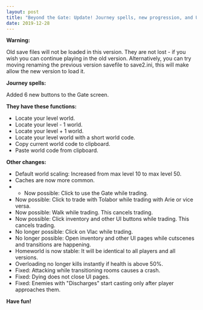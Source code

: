 ```yaml
---
layout: post
title: "Beyond the Gate: Update! Journey spells, new progression, and UI improvements"
date: 2019-12-28
---
```


**Warning:**

Old save files will not be loaded in this version. They are not lost - if you wish you can continue playing in the old version.
Alternatively, you can try moving renaming the previous version savefile to save2.ini, this will make allow the new version to load it.

**Journey spells:**

Added 6 new buttons to the Gate screen.

**They have these functions:**

* Locate your level world.
* Locate your level - 1 world.
* Locate your level + 1 world.
* Locate your level world with a short world code.
* Copy current world code to clipboard.
* Paste world code from clipboard.

**Other changes:**

* Default world scaling: Increased from max level 10 to max level 50.
* Caches are now more common.
* * Now possible: Click to use the Gate while trading.
* Now possible: Click to trade with Tolabor while trading with Arie or vice versa.
* Now possible: Walk while trading. This cancels trading.
* Now possible: Click inventory and other UI buttons while trading. This cancels trading.
* No longer possible: Click on Vlac while trading.
* No longer possible: Open inventory and other UI pages while cutscenes and transitions are happening.
* Homeworld is now stable: It will be identical to all players and all versions.
* Overloading no longer kills instantly if health is above 50%.
* Fixed: Attacking while transitioning rooms causes a crash.
* Fixed: Dying does not close UI pages.
* Fixed: Enemies with "Discharges" start casting only after player approaches them.

**Have fun!**
